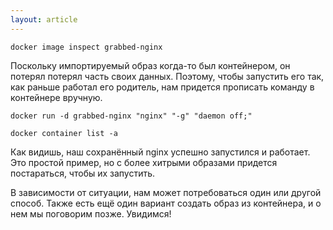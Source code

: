 ```yaml
---
layout: article
---
```

```
docker image inspect grabbed-nginx
```

Поскольку импортируемый образ когда-то был контейнером, он потерял потерял часть своих данных. Поэтому, чтобы запустить его так, как раньше работал его родитель, нам придется прописать команду в контейнере вручную.

```
docker run -d grabbed-nginx "nginx" "-g" "daemon off;"
```

```
docker container list -a
```

Как видишь, наш сохранённый nginx успешно запустился и работает. Это простой пример, но с более хитрыми образами придется постараться, чтобы их запустить.

В зависимости от ситуации, нам может потребоваться один или другой способ. Также есть ещё один вариант создать образ из контейнера, и о нем мы поговорим позже. Увидимся!
